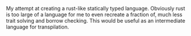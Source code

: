 My attempt at creating a rust-like statically typed language. Obviously rust is too large of a language for me to even recreate a fraction of, much less trait solving and borrow checking. This would be useful as an intermediate language for transpilation.